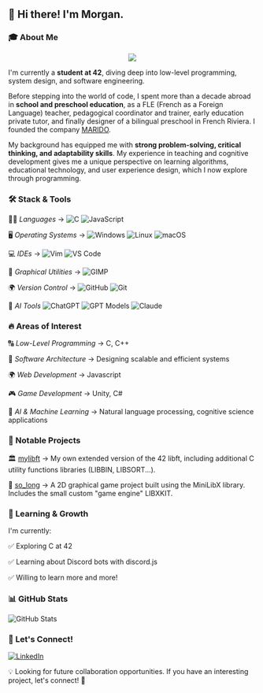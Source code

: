 ## 👋 Hi there! I'm Morgan.

### 🎓 About Me

<p align="center">
  <img src="https://github.com/user-attachments/assets/dea8f354-607f-4b53-866d-992b4b9077b6" />
</p>

I'm currently a **student at 42**, diving deep into low-level programming, system design, and software engineering.

Before stepping into the world of code, I spent more than a decade abroad in **school and preschool education**, as a FLE (French as a Foreign Language) teacher, pedagogical coordinator and trainer, early education private tutor, and finally designer of a bilingual preschool in French Riviera. I founded the company [MARIDO](https://www.marido.fr/).

My background has equipped me with **strong problem-solving, critical thinking, and adaptability skills**. My experience in teaching and cognitive development gives me a unique perspective on learning algorithms, educational technology, and user experience design, which I now explore through programming.



### 🛠️ Stack & Tools

🧑‍💻 *Languages* → ![C](https://img.shields.io/badge/-C-00599C?style=flat&logo=c&logoColor=white)
![JavaScript](https://img.shields.io/badge/-JavaScript-F7DF1E?style=flat&logo=javascript&logoColor=black)

🖥️ *Operating Systems* → ![Windows](https://img.shields.io/badge/-Windows-0078D6?style=flat&logo=windows&logoColor=white) ![Linux](https://img.shields.io/badge/-Linux-FCC624?style=flat&logo=linux&logoColor=black) ![macOS](https://img.shields.io/badge/-macOS-000000?style=flat&logo=apple&logoColor=white)

💻 *IDEs* → ![Vim](https://img.shields.io/badge/-Vim-019733?style=flat&logo=vim&logoColor=white) ![VS Code](https://img.shields.io/badge/-VS%20Code-007ACC?style=flat&logo=visual-studio-code&logoColor=white)

🎨 *Graphical Utilities* → ![GIMP](https://img.shields.io/badge/-GIMP-5C5543?style=flat&logo=gimp&logoColor=white)

🌍 *Version Control* → ![GitHub](https://img.shields.io/badge/-GitHub-181717?style=flat&logo=github&logoColor=white) ![Git](https://img.shields.io/badge/-Git-F05032?style=flat&logo=git&logoColor=white)

🧠 *AI Tools*
![ChatGPT](https://img.shields.io/badge/-ChatGPT-00A67E?style=flat&logo=openai&logoColor=white)
![GPT Models](https://img.shields.io/badge/-GPT-412991?style=flat&logo=openai&logoColor=white)
![Claude](https://img.shields.io/badge/-Claude-ffb300?style=flat&logo=anthropic&logoColor=black)

### 🔥 Areas of Interest

🔠  *Low-Level Programming* → C, C++

🚀  *Software Architecture* → Designing scalable and efficient systems

🌍  *Web Development* → Javascript

🎮  *Game Development* → Unity, C#

🤖  *AI & Machine Learning* → Natural language processing, cognitive science applications


### 📌 Notable Projects

🏛️  [mylibft](https://github.com/jack-pepper/mylibft) → My own extended version of the 42 libft, including additional C utility functions libraries (LIBBIN, LIBSORT...).

👾  [so_long](https://github.com/jack-pepper/so_long) → A 2D graphical game project built using the MiniLibX library. Includes the small custom "game engine" LIBXKIT. 

### 🌱 Learning & Growth

I'm currently:

✅ Exploring C at 42

✅ Learning about Discord bots with discord.js

✅ Willing to learn more and more!

### 📊 GitHub Stats
![GitHub Stats](https://github-readme-stats.vercel.app/api?username=jack-pepper&show_icons=true&theme=radical)

### 📣 Let's Connect!

[![LinkedIn](https://img.shields.io/badge/-LinkedIn-blue?style=flat&logo=linkedin)](https://www.linkedin.com/in/morgan-mali%C3%A9-594287108/)

💡 Looking for future collaboration opportunities. If you have an interesting project, let's connect! 🚀
